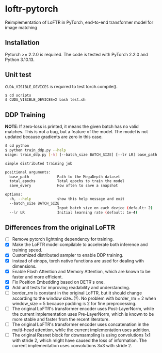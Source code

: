 # loftr-pytorch
Reimplementation of LoFTR in PyTorch, end-to-end transformer model for image matching

## Installation
Pytorch >= 2.2.0 is required. The code is tested with PyTorch 2.2.0 and Python 3.10.13.

## Unit test 
```CUDA_VISIBLE_DEVICES``` is required to test torch.compile().
```bash
$ cd scripts
$ CUDA_VISIBLE_DEVICES=X bash test.sh
```

## DDP Training
**NOTE**: If zero-loss is printed, it means the given batch has no valid matches. This is not a bug, but a feature of the model. The model is not updated because gradients are zero in this case. 
```bash
$ cd python
$ python train_ddp.py --help
usage: train_ddp.py [-h] [--batch_size BATCH_SIZE] [--lr LR] base_path total_epochs save_every

simple distributed training job

positional arguments:
  base_path             Path to the MegaDepth dataset
  total_epochs          Total epochs to train the model
  save_every            How often to save a snapshot

options:
  -h, --help            show this help message and exit
  --batch_size BATCH_SIZE
                        Input batch size on each device (default: 2)
  --lr LR               Initial learning rate (default: 1e-4)
```

## Differences from the original LoFTR
- [ ] Remove pytorch lightning dependency for training.
- [x] Make the LoFTR model compilable to accelerate both inference and training speed.
- [x] Customized distributed sampler to enable DDP training.
- [x] Instead of einops, torch native functions are used for dealing with dimensions.
- [x] Enable Flash Attention and Memory Attention, which are known to be faster and more efficient.
- [x] Fix Position Embedding based on DETR's one. 
- [x] Add unit tests for improving readability and understanding.
- [ ] border_rm is constant in the original LoFTR, but it should change according to the window size..(?). No problem with border_rm = 2 when window_size = 5 because padding is 2 for fine preprocessing.
- [ ] The original LoFTR's transformer encoder uses Post-LayerNorm, while the current implementation uses Pre-LayerNorm, which is known to be more stable and faster from the recent literature.
- [ ] The original LoFTR's transformer encoder uses concatenation in the multi-head attention, while the current implementation uses addition.
- [ ] The original Resnet block for downsampling is using convolutions 1x1 with stride 2, which might have caused the loss of information. The current implementation uses convolutions 3x3 with stride 2.